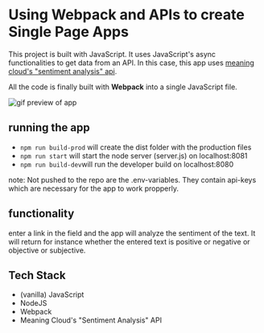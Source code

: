 # Using Webpack and APIs to create Single Page Apps

This project is built with JavaScript. It uses JavaScript's async functionalities to get data from an API. In this case, this app uses [meaning cloud's "sentiment analysis" api](https://www.meaningcloud.com/developer/sentiment-analysis/doc/what-is-sentiment-analysis).

All the code is finally built with __Webpack__ into a single JavaScript file.

![gif preview of app](https://github.com/OzzieKuda/webpack-single-page-app-with/blob/master/docs/screenshot.png)

## running the app

- `npm run build-prod` will create the dist folder with the production files
- `npm run start` will start the node server (server.js) on localhost:8081
- `npm run build-dev`will run the developer build on localhost:8080

note: Not pushed to the repo are the .env-variables. They contain api-keys which are necessary for the app to work propperly.

## functionality

enter a link in the field and the app will analyze the sentiment of the text. It will return for instance whether the entered text is positive or negative or objective or subjective. 

## Tech Stack
- (vanilla) JavaScript
- NodeJS
- Webpack
- Meaning Cloud's "Sentiment Analysis" API